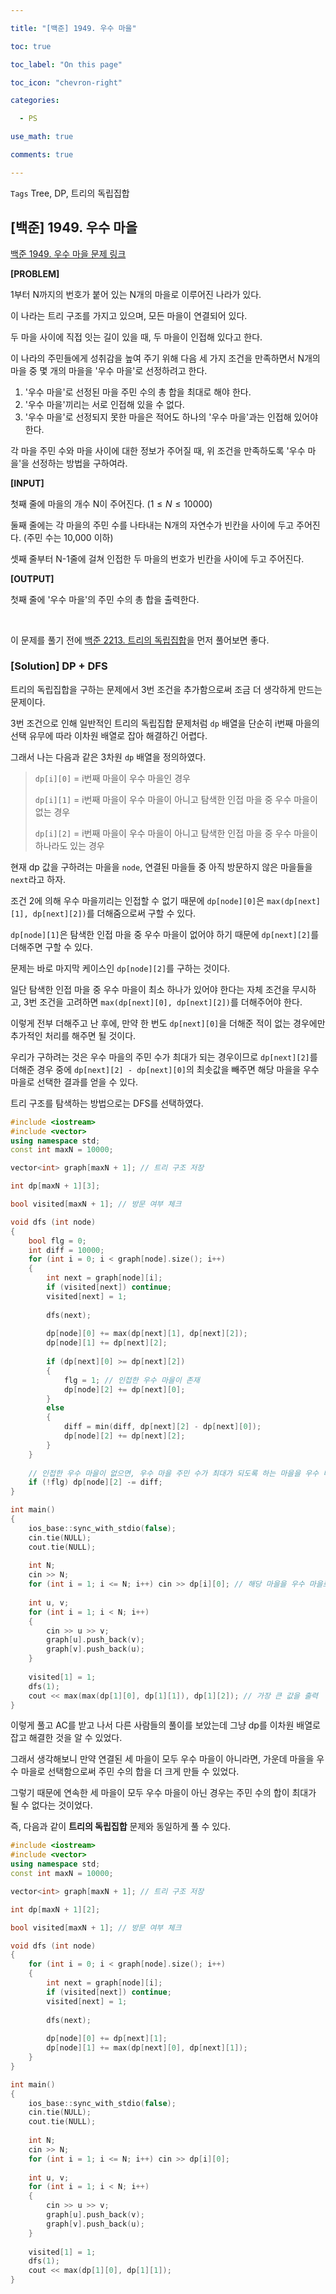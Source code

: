 ```yaml
---

title: "[백준] 1949. 우수 마을"

toc: true

toc_label: "On this page"

toc_icon: "chevron-right"

categories:

  - PS

use_math: true

comments: true

---
```


`Tags` Tree, DP, 트리의 독립집합

## [백준] 1949. 우수 마을

[백준 1949. 우수 마을 문제 링크](https://www.acmicpc.net/problem/1949)

**[PROBLEM]**

1부터 N까지의 번호가 붙어 있는 N개의 마을로 이루어진 나라가 있다.

이 나라는 트리 구조를 가지고 있으며, 모든 마을이 연결되어 있다.

두 마을 사이에 직접 잇는 길이 있을 때, 두 마을이 인접해 있다고 한다.

이 나라의 주민들에게 성취감을 높여 주기 위해 다음 세 가지 조건을 만족하면서 N개의 마을 중 몇 개의 마을을 '우수 마을'로 선정하려고 한다.

1. '우수 마을'로 선정된 마을 주민 수의 총 합을 최대로 해야 한다.
2. '우수 마을'끼리는 서로 인접해 있을 수 없다.
3. '우수 마을'로 선정되지 못한 마을은 적어도 하나의 '우수 마을'과는 인접해 있어야 한다.

각 마을 주민 수와 마을 사이에 대한 정보가 주어질 때, 위 조건을 만족하도록 '우수 마을'을 선정하는 방법을 구하여라.

**[INPUT]**

첫째 줄에 마을의 개수 N이 주어진다. ($1 \leq N \leq 10000$)

둘째 줄에는 각 마을의 주민 수를 나타내는 N개의 자연수가 빈칸을 사이에 두고 주어진다. (주민 수는 10,000 이하)

셋째 줄부터 N-1줄에 걸쳐 인접한 두 마을의 번호가 빈칸을 사이에 두고 주어진다.

**[OUTPUT]**

첫째 줄에 '우수 마을'의 주민 수의 총 합을 출력한다.

<br/>

이 문제를 풀기 전에 [백준 2213. 트리의 독립집합](https://damo1924.github.io/ps/BAEKJOON-2213/)을 먼저 풀어보면 좋다.

### [Solution] DP + DFS

트리의 독립집합을 구하는 문제에서 3번 조건을 추가함으로써 조금 더 생각하게 만드는 문제이다.

3번 조건으로 인해 일반적인 트리의 독립집합 문제처럼 `dp` 배열을 단순히 i번째 마을의 선택 유무에 따라 이차원 배열로 잡아 해결하긴 어렵다.

그래서 나는 다음과 같은 3차원 `dp` 배열을 정의하였다.

> `dp[i][0]` = i번째 마을이 우수 마을인 경우
> 
> `dp[i][1]` = i번째 마을이 우수 마을이 아니고 탐색한 인접 마을 중 우수 마을이 없는 경우
> 
> `dp[i][2]` = i번째 마을이 우수 마을이 아니고 탐색한 인접 마을 중 우수 마을이 하나라도 있는 경우

현재 dp 값을 구하려는 마을을 `node`, 연결된 마을들 중 아직 방문하지 않은 마을들을 `next`라고 하자.

조건 2에 의해 우수 마을끼리는 인접할 수 없기 때문에 `dp[node][0]`은 `max(dp[next][1], dp[next][2])`를 더해줌으로써 구할 수 있다.

`dp[node][1]`은 탐색한 인접 마을 중 우수 마을이 없어야 하기 때문에 `dp[next][2]`를 더해주면 구할 수 있다.

문제는 바로 마지막 케이스인 `dp[node][2]`를 구하는 것이다.

일단 탐색한 인접 마을 중 우수 마을이 최소 하나가 있어야 한다는 자체 조건을 무시하고, 3번 조건을 고려하면 `max(dp[next][0], dp[next][2])`를 더해주어야 한다.

이렇게 전부 더해주고 난 후에, 만약 한 번도 `dp[next][0]`을 더해준 적이 없는 경우에만 추가적인 처리를 해주면 될 것이다.

우리가 구하려는 것은 우수 마을의 주민 수가 최대가 되는 경우이므로 `dp[next][2]`를 더해준 경우 중에 `dp[next][2] - dp[next][0]`의 최솟값을 빼주면 해당 마을을 우수 마을로 선택한 결과를 얻을 수 있다.

트리 구조를 탐색하는 방법으로는 DFS를 선택하였다.

```cpp
#include <iostream>
#include <vector>
using namespace std;
const int maxN = 10000;

vector<int> graph[maxN + 1]; // 트리 구조 저장

int dp[maxN + 1][3];

bool visited[maxN + 1]; // 방문 여부 체크

void dfs (int node)
{
    bool flg = 0;
    int diff = 10000;
    for (int i = 0; i < graph[node].size(); i++)
    {
        int next = graph[node][i];
        if (visited[next]) continue;
        visited[next] = 1;
        
        dfs(next);
        
        dp[node][0] += max(dp[next][1], dp[next][2]);
        dp[node][1] += dp[next][2];
        
        if (dp[next][0] >= dp[next][2])
        {
            flg = 1; // 인접한 우수 마을이 존재
            dp[node][2] += dp[next][0];
        }
        else
        {
            diff = min(diff, dp[next][2] - dp[next][0]);
            dp[node][2] += dp[next][2];
        }
    }
    
    // 인접한 우수 마을이 없으면, 우수 마을 주민 수가 최대가 되도록 하는 마을을 우수 마을로 선택한다.
    if (!flg) dp[node][2] -= diff;
}

int main()
{
    ios_base::sync_with_stdio(false);
    cin.tie(NULL);
    cout.tie(NULL);
    
    int N;
    cin >> N;
    for (int i = 1; i <= N; i++) cin >> dp[i][0]; // 해당 마을을 우수 마을로 선택하는 경우
    
    int u, v;
    for (int i = 1; i < N; i++)
    {
        cin >> u >> v;
        graph[u].push_back(v);
        graph[v].push_back(u);
    }
    
    visited[1] = 1;
    dfs(1);
    cout << max(max(dp[1][0], dp[1][1]), dp[1][2]); // 가장 큰 값을 출력
}
```

이렇게 풀고 AC를 받고 나서 다른 사람들의 풀이를 보았는데 그냥 dp를 이차원 배열로 잡고 해결한 것을 알 수 있었다.

그래서 생각해보니 만약 연결된 세 마을이 모두 우수 마을이 아니라면, 가운데 마을을 우수 마을로 선택함으로써 주민 수의 합을 더 크게 만들 수 있었다.

그렇기 때문에 연속한 세 마을이 모두 우수 마을이 아닌 경우는 주민 수의 합이 최대가 될 수 없다는 것이었다.

즉, 다음과 같이 **트리의 독립집합** 문제와 동일하게 풀 수 있다.

```cpp
#include <iostream>
#include <vector>
using namespace std;
const int maxN = 10000;

vector<int> graph[maxN + 1]; // 트리 구조 저장

int dp[maxN + 1][2];

bool visited[maxN + 1]; // 방문 여부 체크

void dfs (int node)
{
    for (int i = 0; i < graph[node].size(); i++)
    {
        int next = graph[node][i];
        if (visited[next]) continue;
        visited[next] = 1;
        
        dfs(next);
        
        dp[node][0] += dp[next][1];
        dp[node][1] += max(dp[next][0], dp[next][1]);
    }
}

int main()
{
    ios_base::sync_with_stdio(false);
    cin.tie(NULL);
    cout.tie(NULL);
    
    int N;
    cin >> N;
    for (int i = 1; i <= N; i++) cin >> dp[i][0];
    
    int u, v;
    for (int i = 1; i < N; i++)
    {
        cin >> u >> v;
        graph[u].push_back(v);
        graph[v].push_back(u);
    }
    
    visited[1] = 1;
    dfs(1);
    cout << max(dp[1][0], dp[1][1]);
}
```









